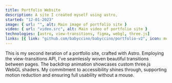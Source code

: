 ```yaml
---
title: Portfolio Website
description: A site I created myself using astro,
started: "12-01-2023"
image: { url: "", alt: Main image of portfolio site }
video: { url: "video.src", alt: Main video of portfolio site }
technologies: [astro, view-transitions, figma, webgl, three.js]
links: [{ link: "github.com/babyccino/babyccino/portfolio-v2", icon: mdi:github }]
---
```


This is my second iteration of a portfolio site, crafted with Astro.
Employing the view-transitions API, I've seamlessly woven beautiful transitions between pages.
The backdrop animation showcases custom three.js WebGL shaders.
My commitment to accessibility shines through, supporting motion reduction and ensuring full usability without a mouse.
